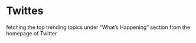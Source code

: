 # Twittes
fetching the top  trending topics under “What’s Happening”  section from the homepage of Twitter
